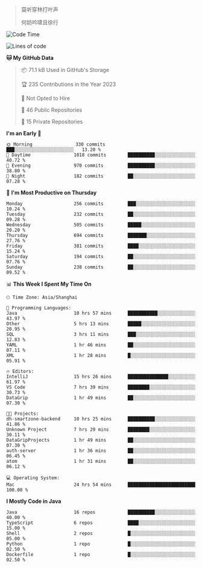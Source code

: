 > 莫听穿林打叶声
> 
> 何妨吟啸且徐行

<!-- ![Github Stats](https://github-readme-stats.vercel.app/api?username=catch6&count_private=true&show_icons=true&theme=gruvbox) -->

<!-- ![Top Langs](https://github-readme-stats.vercel.app/api/top-langs/?username=catch6&layout=compact) -->

<!--START_SECTION:waka-->
![Code Time](http://img.shields.io/badge/Code%20Time-668%20hrs%201%20min-blue)

![Lines of code](https://img.shields.io/badge/From%20Hello%20World%20I%27ve%20Written-9.3%20million%20lines%20of%20code-blue)

**🐱 My GitHub Data** 

> 📦 71.1 kB Used in GitHub's Storage 
 > 
> 🏆 235 Contributions in the Year 2023
 > 
> 🚫 Not Opted to Hire
 > 
> 📜 46 Public Repositories 
 > 
> 🔑 15 Private Repositories 
 > 
**I'm an Early 🐤** 

```text
🌞 Morning                330 commits         ███░░░░░░░░░░░░░░░░░░░░░░   13.20 % 
🌆 Daytime                1018 commits        ██████████░░░░░░░░░░░░░░░   40.72 % 
🌃 Evening                970 commits         ██████████░░░░░░░░░░░░░░░   38.80 % 
🌙 Night                  182 commits         ██░░░░░░░░░░░░░░░░░░░░░░░   07.28 % 
```
📅 **I'm Most Productive on Thursday** 

```text
Monday                   256 commits         ███░░░░░░░░░░░░░░░░░░░░░░   10.24 % 
Tuesday                  232 commits         ██░░░░░░░░░░░░░░░░░░░░░░░   09.28 % 
Wednesday                505 commits         █████░░░░░░░░░░░░░░░░░░░░   20.20 % 
Thursday                 694 commits         ███████░░░░░░░░░░░░░░░░░░   27.76 % 
Friday                   381 commits         ████░░░░░░░░░░░░░░░░░░░░░   15.24 % 
Saturday                 194 commits         ██░░░░░░░░░░░░░░░░░░░░░░░   07.76 % 
Sunday                   238 commits         ██░░░░░░░░░░░░░░░░░░░░░░░   09.52 % 
```


📊 **This Week I Spent My Time On** 

```text
🕑︎ Time Zone: Asia/Shanghai

💬 Programming Languages: 
Java                     10 hrs 57 mins      ███████████░░░░░░░░░░░░░░   43.97 % 
Other                    5 hrs 13 mins       █████░░░░░░░░░░░░░░░░░░░░   20.95 % 
SQL                      3 hrs 11 mins       ███░░░░░░░░░░░░░░░░░░░░░░   12.83 % 
YAML                     1 hr 46 mins        ██░░░░░░░░░░░░░░░░░░░░░░░   07.11 % 
XML                      1 hr 28 mins        █░░░░░░░░░░░░░░░░░░░░░░░░   05.91 % 

🔥 Editors: 
IntelliJ                 15 hrs 26 mins      ███████████████░░░░░░░░░░   61.97 % 
VS Code                  7 hrs 39 mins       ████████░░░░░░░░░░░░░░░░░   30.73 % 
DataGrip                 1 hr 49 mins        ██░░░░░░░░░░░░░░░░░░░░░░░   07.30 % 

🐱‍💻 Projects: 
dh-smartzone-backend     10 hrs 25 mins      ██████████░░░░░░░░░░░░░░░   41.86 % 
Unknown Project          7 hrs 29 mins       ████████░░░░░░░░░░░░░░░░░   30.11 % 
DataGripProjects         1 hr 49 mins        ██░░░░░░░░░░░░░░░░░░░░░░░   07.30 % 
auth-server              1 hr 36 mins        ██░░░░░░░░░░░░░░░░░░░░░░░   06.45 % 
atom                     1 hr 31 mins        ██░░░░░░░░░░░░░░░░░░░░░░░   06.12 % 

💻 Operating System: 
Mac                      24 hrs 54 mins      █████████████████████████   100.00 % 
```

**I Mostly Code in Java** 

```text
Java                     16 repos            ██████████░░░░░░░░░░░░░░░   40.00 % 
TypeScript               6 repos             ████░░░░░░░░░░░░░░░░░░░░░   15.00 % 
Shell                    2 repos             █░░░░░░░░░░░░░░░░░░░░░░░░   05.00 % 
Python                   1 repo              █░░░░░░░░░░░░░░░░░░░░░░░░   02.50 % 
Dockerfile               1 repo              █░░░░░░░░░░░░░░░░░░░░░░░░   02.50 % 
```




<!--END_SECTION:waka-->

